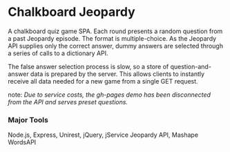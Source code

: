 # Chalkboard Jeopardy
A chalkboard quiz game SPA. Each round presents a random question from a past Jeopardy episode. The format is multiple-choice. As the Jeopardy API supplies only the correct answer, dummy answers are selected through a series of calls to a dictionary API. 

The false answer selection process is slow, so a store of question-and-answer data is prepared by the server. This allows clients to instantly receive all data needed for a new game from a single GET request.

note: *Due to service costs, the gh-pages demo has been disconnected from the API and serves preset questions.*

### Major Tools
Node.js, Express, Unirest, jQuery, jService Jeopardy API, Mashape WordsAPI
